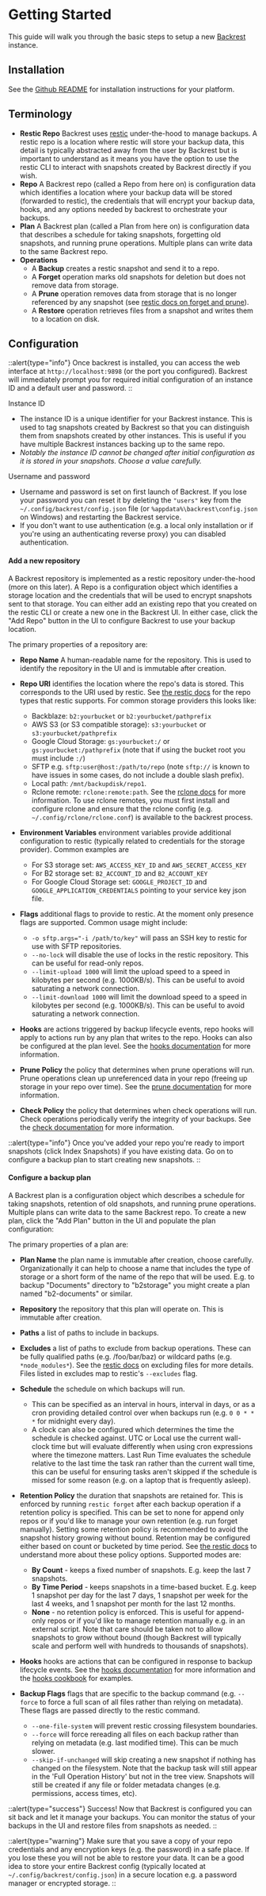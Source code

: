 # Getting Started

This guide will walk you through the basic steps to setup a new [Backrest](https://github.com/garethgeorge/backrest) instance.

## Installation

See the <a href="https://github.com/garethgeorge/backrest" target="_blank">Github README</a> for installation instructions for your platform.

## Terminology

- **Restic Repo** Backrest uses [restic](https://restic.net) under-the-hood to manage backups. A restic repo is a location where restic will store your backup data, this detail is typically abstracted away from the user by Backrest but is important to understand as it means you have the option to use the restic CLI to interact with snapshots created by Backrest directly if you wish.
- **Repo** A Backrest repo (called a Repo from here on) is configuration data which identifies a location where your backup data will be stored (forwarded to restic), the credentials that will encrypt your backup data, hooks, and any options needed by backrest to orchestrate your backups.
- **Plan** A Backrest plan (called a Plan from here on) is configuration data that describes a schedule for taking snapshots, forgetting old snapshots, and running prune operations. Multiple plans can write data to the same Backrest repo.
- **Operations**
  - A **Backup** creates a restic snapshot and send it to a repo.
  - A **Forget** operation marks old snapshots for deletion but does not remove data from storage.
  - A **Prune** operation removes data from storage that is no longer referenced by any snapshot (see [restic docs on forget and prune](https://restic.readthedocs.io/en/latest/060_forget.html)).
  - A **Restore** operation retrieves files from a snapshot and writes them to a location on disk.

## Configuration

::alert{type="info"}
Once backrest is installed, you can access the web interface at `http://localhost:9898` (or the port you configured). Backrest will immediately prompt you for required initial configuration of an instance ID and a default user and password.
::

Instance ID

 * The instance ID is a unique identifier for your Backrest instance. This is used to tag snapshots created by Backrest so that you can distinguish them from snapshots created by other instances. This is useful if you have multiple Backrest instances backing up to the same repo.
 * *Notably the instance ID cannot be changed after initial configuration as it is stored in your snapshots. Choose a value carefully.*

Username and password

 * Username and password is set on first launch of Backrest. If you lose your password you can reset it by deleting the `"users"` key from the `~/.config/backrest/config.json` file (or `%appdata%\backrest\config.json` on Windows) and restarting the Backrest service.
 * If you don't want to use authentication (e.g. a local only installation or if you're using an authenticating reverse proxy) you can disabled authentication.


#### Add a new repository

A Backrest repository is implemented as a restic repository under-the-hood (more on this later). A Repo is a configuration object which identifies a storage location and the credentials that will be used to encrypt snapshots sent to that storage. You can either add an existing repo that you created on the restic CLI or create a new one in the Backrest UI. In either case, click the "Add Repo" button in the UI to configure Backrest to use your backup location.

The primary properties of a repository are:

- **Repo Name** A human-readable name for the repository. This is used to identify the repository in the UI and is immutable after creation.

- **Repo URI** identifies the location where the repo's data is stored. This corresponds to the URI used by restic. See [the restic docs](https://restic.readthedocs.io/en/stable/030_preparing_a_new_repo.html) for the repo types that restic supports. For common storage providers this looks like:

  - Backblaze: `b2:yourbucket` or `b2:yourbucket/pathprefix`
  - AWS S3 (or S3 compatible storage): `s3:yourbucket` or `s3:yourbucket/pathprefix`
  - Google Cloud Storage: `gs:yourbucket:/` or `gs:yourbucket:/pathprefix` (note that if using the bucket root you must include `:/`)
  - SFTP e.g. `sftp:user@host:/path/to/repo` (note `sftp://` is known to have issues in some cases, do not include a double slash prefix).
  - Local path: `/mnt/backupdisk/repo1`.
  - Rclone remote: `rclone:remote:path`. See the [rclone docs](https://rclone.org/docs/) for more information. To use rclone remotes, you must first install and configure rclone and ensure that the rclone config (e.g. `~/.config/rclone/rclone.conf`) is available to the backrest process.

- **Environment Variables** environment variables provide additional configuration to restic (typically related to credentials for the storage provider). Common examples are

  - For S3 storage set: `AWS_ACCESS_KEY_ID` and `AWS_SECRET_ACCESS_KEY`
  - For B2 storage set: `B2_ACCOUNT_ID` and `B2_ACCOUNT_KEY`
  - For Google Cloud Storage set: `GOOGLE_PROJECT_ID` and `GOOGLE_APPLICATION_CREDENTIALS` pointing to your service key json file.

- **Flags** additional flags to provide to restic. At the moment only presence flags are supported. Common usage might include:

  - `-o sftp.args="-i /path/to/key"` will pass an SSH key to restic for use with SFTP repositories.
  - `--no-lock` will disable the use of locks in the restic repository. This can be useful for read-only repos.
  - `--limit-upload 1000` will limit the upload speed to a speed in kilobytes per second (e.g. 1000KB/s). This can be useful to avoid saturating a network connection.
  - `--limit-download 1000` will limit the download speed to a speed in kilobytes per second (e.g. 1000KB/s). This can be useful to avoid saturating a network connection.

- **Hooks** are actions triggered by backup lifecycle events, repo hooks will apply to actions run by any plan that writes to the repo. Hooks can also be configured at the plan level. See the [hooks documentation](/docs/hooks) for more information.

- **Prune Policy** the policy that determines when prune operations will run. Prune operations clean up unreferenced data in your repo (freeing up storage in your repo over time). See the [prune documentation](/docs/operations#prune) for more information.
- **Check Policy** the policy that determines when check operations will run. Check operations periodically verify the integrity of your backups. See the [check documentation](/docs/operations#check) for more information.

::alert{type="info"}
Once you've added your repo you're ready to import snapshots (click Index Snapshots) if you have existing data. Go on to configure a backup plan to start creating new snapshots.
::

#### Configure a backup plan

A Backrest plan is a configuration object which describes a schedule for taking snapshots, retention of old snapshots, and running prune operations. Multiple plans can write data to the same Backrest repo. To create a new plan, click the "Add Plan" button in the UI and populate the plan configuration:

The primary properties of a plan are:

- **Plan Name** the plan name is immutable after creation, choose carefully. Organizationally it can help to choose a name that includes the type of storage or a short form of the name of the repo that will be used. E.g. to backup "Documents" directory to "b2storage" you might create a plan named "b2-documents" or similar.

- **Repository** the repository that this plan will operate on. This is immutable after creation.

- **Paths** a list of paths to include in backups.

- **Excludes** a list of paths to exclude from backup operations. These can be fully qualified paths (e.g. /foo/bar/baz) or wildcard paths (e.g. `*node_modules*`). See the [restic docs](https://restic.readthedocs.io/en/latest/040_backup.html#excluding-files) on excluding files for more details. Files listed in excludes map to restic's `--excludes` flag.

- **Schedule** the schedule on which backups will run. 
  
  - This can be specified as an interval in hours, interval in days, or as a cron providing detailed control over when backups run (e.g. `0 0 * * *` for midnight every day). 
  - A clock can also be configured which determines the time the schedule is checked against. UTC or Local use the current wall-clock time but will evaluate differently when using cron expressions where the timezone matters. Last Run Time evaluates the schedule relative to the last time the task ran rather than the current wall time, this can be useful for ensuring tasks aren't skipped if the schedule is missed for some reason (e.g. on a laptop that is frequently asleep).

- **Retention Policy** the duration that snapshots are retained for. This is enforced by running `restic forget` after each backup operation if a retention policy is specified. This can be set to none for append only repos or if you'd like to manage your own retention (e.g. run forget manually). Setting some retention policy is recommended to avoid the snapshot history growing without bound. Retention may be configured either based on count or bucketed by time period. See [the restic docs](https://restic.readthedocs.io/en/latest/060_forget.html#removing-snapshots-according-to-a-policy) to understand more about these policy options. Supported modes are:

  - **By Count** - keeps a fixed number of snapshots. E.g. keep the last 7 snapshots.
  - **By Time Period** - keeps snapshots in a time-based bucket. E.g. keep 1 snapshot per day for the last 7 days, 1 snapshot per week for the last 4 weeks, and 1 snapshot per month for the last 12 months.
  - **None** - no retention policy is enforced. This is useful for append-only repos or if you'd like to manage retention manually e.g. in an external script. Note that care should be taken not to allow snapshots to grow without bound (though Backrest will typically scale and perform well with hundreds to thousands of snapshots).

- **Hooks** hooks are actions that can be configured in response to backup lifecycle events. See the [hooks documentation](/docs/hooks) for more information and the [hooks cookbook](/cookbooks/command-hook-examples) for examples.
- **Backup Flags** flags that are specific to the backup command (e.g. `--force` to force a full scan of all files rather than relying on metadata). These flags are passed directly to the restic command.
  - `--one-file-system` will prevent restic crossing filesystem boundaries.
  - `--force` will force rereading all files on each backup rather than relying on metadata (e.g. last modified time). This can be much slower.
  - `--skip-if-unchanged` will skip creating a new snapshot if nothing has changed on the filesystem. Note that the backup task will still appear in the 'Full Operation History' but not in the tree view. Snapshots will still be created if any file or folder metadata changes (e.g. permissions, access times, etc).

::alert{type="success"}
Success! Now that Backrest is configured you can sit back and let it manage your backups. You can monitor the status of your backups in the UI and restore files from snapshots as needed.
::

::alert{type="warning"}
Make sure that you save a copy of your repo credentials and any encryption keys (e.g. the password) in a safe place. If you lose these you will not be able to restore your data. It can be a good idea to store your entire Backrest config (typically located at `~/.config/backrest/config.json`) in a secure location e.g. a password manager or encrypted storage.
::
